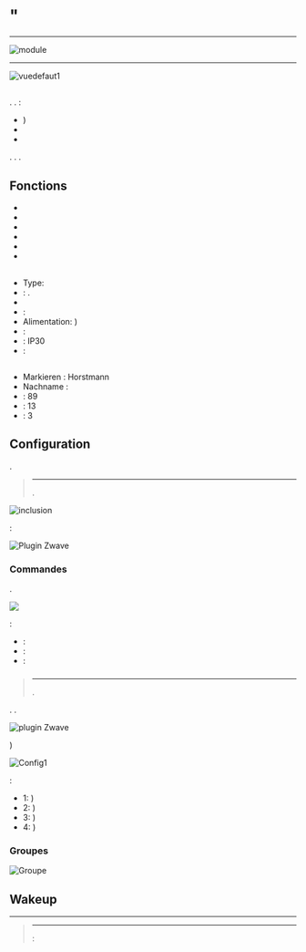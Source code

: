# "

****

![module](images/secure.ses303/module.jpg)

****

![vuedefaut1](images/secure.ses303/vuedefaut1.jpg)

## 

. . :

-   )
-   
-   

. . .

## Fonctions

-   
-   
-   
-   
-   
-   

## 

-   Type: 
-   : .
-   
-    : 
-   Alimentation: )
-    : 
-    : IP30
-    : 

## 

-   Markieren : Horstmann
-   Nachname : 
-    : 89
-    : 13
-    : 3

## Configuration

 [](https://doc.jeedom.com/de_DE/plugins/automation%20protocol/openzwave/).

> ****
>
> .

![inclusion](images/secure.ses303/inclusion.jpg)

 :

![Plugin Zwave](images/secure.ses303/information.jpg)

### Commandes

.

![](images/secure.ses303/commandes.jpg)

 :

-    : 
-    : 
-    : 



### 

> ****
>
> .

. .

![ plugin Zwave](images/plugin/bouton_configuration.jpg)

)

![Config1](images/secure.ses303/config1.jpg)

 :

-   1: )
-   2: )
-   3: )
-   4: )



### Groupes



![Groupe](images/secure.ses303/groupe.jpg)

## Wakeup




---------------

> ****
>
>  : 

